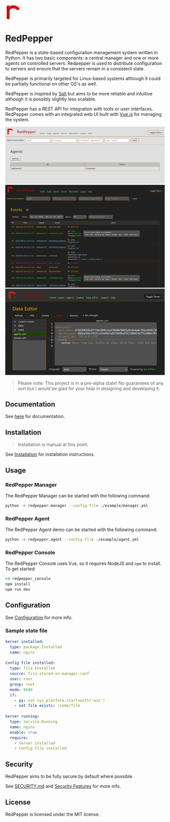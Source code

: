 ![](redpepper.png)

# RedPepper

RedPepper is a state-based configuration management system written in Python.
It has two basic components: a central manager and one or more agents on controlled servers.
Redpepper is used to distribute configuration to servers and ensure that the servers remain in a consistent state.

RedPepper is primarily targeted for Linux-based systems although it could be partially functional on other OS's as well.

RedPepper is inspired by [Salt](https://github.com/saltstack/salt) but aims to be more reliable and intuitive although it is possibly slightly less scalable.

RedPepper has a REST API for integration with tools or user interfaces.
RedPepper comes with an integrated web UI built with [Vue.js](https://vuejs.org) for managing the system.

![](/redpepper_console/demo_agents.png)
![](/redpepper_console/demo_events.png)
![](/redpepper_console/demo_dataeditor.png)

> Please note: This project is in a pre-alpha state! No guarantees of any sort but I would be glad for your help in designing and developing it.

## Documentation

See [here](docs/index.md) for documentation.

## Installation

> Installation is manual at this point.

See [Installation](docs/installation.md) for installation instructions.

## Usage

### RedPepper Manager

The RedPepper Manager can be started with the following command:

```bash
python -m redpepper.manager --config-file ./example/manager.yml
```

### RedPepper Agent

The RedPepper Agent demo can be started with the following command:

```bash
python -m redpepper.agent --config-file ./example/agent.yml
```

### RedPepper Console

The RedPepper Console uses Vue, so it requires NodeJS and `npm` to install. To get started:

```bash
cd redpepper_console
npm install
npm run dev
```

## Configuration

See [Configuration](docs/configuration.md) for more info.

### Sample state file

```yaml
Server installed:
  type: package.Installed
  name: nginx

Config file installed:
  type: file.Installed
  source: file-stored-on-manager.conf
  user: root
  group: root
  mode: 0600
  if:
    - py: not sys.platform.startswith('win')
    - not file exists: /some/file

Server running:
  type: service.Running
  name: nginx
  enable: true
  require:
    - Server installed
    - Config file installed
```

## Security

RedPepper aims to be fully secure by default where possible.

See [SECURITY.md](SECURITY.md) and [Security Features](docs/security-features.md) for more info.

## License

RedPepper is licensed under the MIT license.
